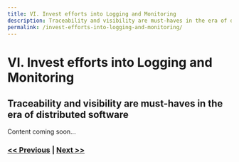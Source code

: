 ```yaml
---
title: VI. Invest efforts into Logging and Monitoring
description: Traceability and visibility are must-haves in the era of distributed software
permalink: /invest-efforts-into-logging-and-monitoring/
---
```


# VI. Invest efforts into Logging and Monitoring

## Traceability and visibility are must-haves in the era of distributed software

Content coming soon...

### [<< Previous](/start-early-with-cicd-and-automation) | [Next >>](/cloud-first-strategy-is-the-theme-of-the-day)